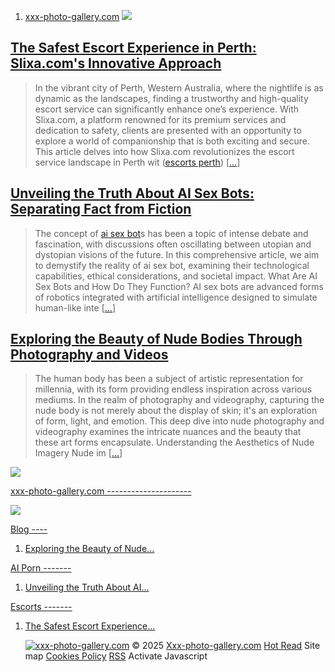                   

1. [xxx-photo-gallery.com](http://xxx-photo-gallery.com "xxx-photo-gallery.com")
 [![](../img/element/adulte/dorcel-us-xillimite-head.jpg)](https://www.xillimite.com/?aff=4515)

[The Safest Escort Experience in Perth: Slixa.com's Innovative Approach](http://xxx-photo-gallery.com/Escorts/The-Safest-Escort-Experience-in-Perth-Slixa-com-s-Innovative-Approach.html "The Safest Escort Experience in Perth: Slixa.com's Innovative Approach")
------------------------------------------------------------------------------------------------------------------------------------------------------------------------------------------------------------------------------------------------------------------

> In the vibrant city of Perth, Western Australia, where the nightlife is as dynamic as the landscapes, finding a trustworthy and high-quality escort service can significantly enhance one’s experience. With Slixa.com, a platform renowned for its premium services and dedication to safety, clients are presented with an opportunity to explore a world of companionship that is both exciting and secure. This article delves into how Slixa.com revolutionizes the escort service landscape in Perth wit ([escorts perth](https://www.slixa.com/au/perth/)) [[...](http://xxx-photo-gallery.com/Escorts/The-Safest-Escort-Experience-in-Perth-Slixa-com-s-Innovative-Approach.html "The Safest Escort Experience in Perth: Slixa.com's Innovative Approach")]

[Unveiling the Truth About AI Sex Bots: Separating Fact from Fiction](http://xxx-photo-gallery.com/AI-Porn/Unveiling-the-Truth-About-AI-Sex-Bots-Separating-Fact-from-Fiction.html "Unveiling the Truth About AI Sex Bots: Separating Fact from Fiction")
---------------------------------------------------------------------------------------------------------------------------------------------------------------------------------------------------------------------------------------------------------

> The concept of [ai sex bot](https://candy.ai/ai-sex-chatbot)s has been a topic of intense debate and fascination, with discussions often oscillating between utopian and dystopian visions of the future. In this comprehensive article, we aim to demystify the reality of ai sex bot, examining their technological capabilities, ethical considerations, and societal impact. What Are AI Sex Bots and How Do They Function? AI sex bots are advanced forms of robotics integrated with artificial intelligence designed to simulate human-like inte [[...](http://xxx-photo-gallery.com/AI-Porn/Unveiling-the-Truth-About-AI-Sex-Bots-Separating-Fact-from-Fiction.html "Unveiling the Truth About AI Sex Bots: Separating Fact from Fiction")]

[Exploring the Beauty of Nude Bodies Through Photography and Videos](http://xxx-photo-gallery.com/Blog/Exploring-the-Beauty-of-Nude-Bodies-Through-Photography-and-Videos.html "Exploring the Beauty of Nude Bodies Through Photography and Videos")
----------------------------------------------------------------------------------------------------------------------------------------------------------------------------------------------------------------------------------------------------

> The human body has been a subject of artistic representation for millennia, with its form providing endless inspiration across various mediums. In the realm of photography and videography, capturing the nude body is not merely about the display of skin; it's an exploration of form, light, and emotion. This deep dive into nude photography and videography examines the intricate nuances and the beauty that these art forms encapsulate. Understanding the Aesthetics of Nude Imagery Nude im [[...](http://xxx-photo-gallery.com/Blog/Exploring-the-Beauty-of-Nude-Bodies-Through-Photography-and-Videos.html "Exploring the Beauty of Nude Bodies Through Photography and Videos")]

[![](../img/element/adulte/dorcel-us-xillimite-footer.jpg)](https://www.xillimite.com/?aff=4515)

[xxx-photo-gallery.com
---------------------](http://xxx-photo-gallery.com "xxx-photo-gallery.com")

[![](../img/element/adulte/dorcel-us-xillimite-menu.jpg)](https://www.xillimite.com/?aff=4515)

[Blog
----](http://xxx-photo-gallery.com/Blog/ "Blog")

1. [Exploring the Beauty of Nude...](http://xxx-photo-gallery.com/Blog/Exploring-the-Beauty-of-Nude-Bodies-Through-Photography-and-Videos.html "Exploring the Beauty of Nude Bodies Through Photography and Videos")

[AI Porn
-------](http://xxx-photo-gallery.com/AI-Porn/ "AI Porn")

1. [Unveiling the Truth About AI...](http://xxx-photo-gallery.com/AI-Porn/Unveiling-the-Truth-About-AI-Sex-Bots-Separating-Fact-from-Fiction.html "Unveiling the Truth About AI Sex Bots: Separating Fact from Fiction")

[Escorts
-------](http://xxx-photo-gallery.com/Escorts/ "Escorts")

1. [The Safest Escort Experience...](http://xxx-photo-gallery.com/Escorts/The-Safest-Escort-Experience-in-Perth-Slixa-com-s-Innovative-Approach.html "The Safest Escort Experience in Perth: Slixa.com's Innovative Approach")

    [![xxx-photo-gallery.com](/header.jpg "xxx-photo-gallery.com")](/ "xxx-photo-gallery.com")    © 2025 [Xxx-photo-gallery.com](http://xxx-photo-gallery.com "xxx-photo-gallery.com") [Hot Read](http://xxx-photo-gallery.com/hot-read.htm "Hot Read - xxx-photo-gallery.com") Site map [Cookies Policy](http://xxx-photo-gallery.com/CookiesPolicy "Cookies Policy") [RSS](http://xxx-photo-gallery.com/rss.xml "RSS Feed - xxx-photo-gallery.com")   Activate Javascript  